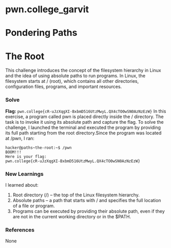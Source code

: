 # pwn.college_garvit
# Pondering Paths

# The Root
This challenge introduces the concept of the filesystem hierarchy in Linux and the idea of using absolute paths to run programs. In Linux, the filesystem starts at / (root), which contains all other directories, configuration files, programs, and important resources.

### Solve
**Flag:** `pwn.college{cR-uJzXqgXI-BxbmD516UtzMwyL.QX4cTO0wSN0AzNzEzW}`
In this exercise, a program called pwn is placed directly inside the / directory. The task is to invoke it using its absolute path and capture the flag.
To solve the challenge, I launched the terminal and executed the program by providing its full path starting from the root directory.Since the program was located at /pwn, I ran:
```
hacker@paths~the-root:~$ /pwn
BOOM!!!
Here is your flag:
pwn.college{cR-uJzXqgXI-BxbmD516UtzMwyL.QX4cTO0wSN0AzNzEzW}
```
    
### New Learnings
I learned about:

1. Root directory (/) – the top of the Linux filesystem hierarchy.
2. Absolute paths – a path that starts with / and specifies the full location of a file or program.
3. Programs can be executed by providing their absolute path, even if they are not in the current working directory or in the $PATH.

### References 
None